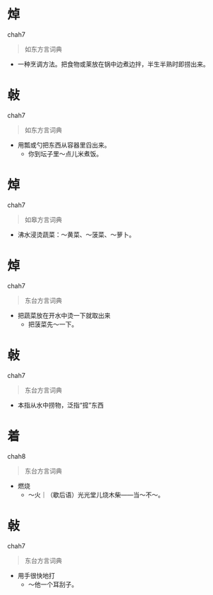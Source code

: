 # 焯
chah7
> 如东方言词典
- 一种烹调方法。把食物或莱放在锅中边煮边拌，半生半熟时即捞出来。

# 㪕
chah7
> 如东方言词典
- 用瓢或勺把东西从容器里舀出来。
  - 你到坛子里～点儿米煮饭。

# 焯
chah7
> 如皋方言词典
- 沸水浸烫蔬菜：～黄菜、～菠菜、～萝卜。

# 焯
chah7
> 东台方言词典
- 把蔬菜放在开水中烫一下就取出来
  - 把菠菜先～一下。

# 㪕
chah7
> 东台方言词典
- 本指从水中捞物，泛指“搲”东西

# 着
chah8
> 东台方言词典
- 燃烧
  - ～火｜（歇后语）光光堂儿烧木柴——当～不～。

# 㪕
chah7
> 东台方言词典
- 用手很快地打
  - ～他一个耳刮子。
